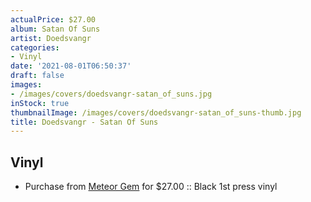 ```yaml
---
actualPrice: $27.00
album: Satan Of Suns
artist: Doedsvangr
categories:
- Vinyl
date: '2021-08-01T06:50:37'
draft: false
images:
- /images/covers/doedsvangr-satan_of_suns.jpg
inStock: true
thumbnailImage: /images/covers/doedsvangr-satan_of_suns-thumb.jpg
title: Doedsvangr - Satan Of Suns
---
```


## Vinyl
* Purchase from [Meteor Gem](https://meteor-gem.com/products/doedsvangr-satan-ov-suns) for $27.00 :: Black 1st press vinyl
